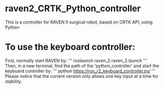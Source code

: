 # raven2_CRTK_Python_controller
This is a controller for RAVEN II surgical robot, based on CRTK API, using Python

# To use the keyboard controller:
First, normally start RAVEN by:
'''
roslaunch raven_2 raven_2.launch
'''
Then, in a new terminal, find the path of the 'python_controller' and start the keyboard controller by:
'''
python https://run_r2_keyboard_controller.py/
'''
Please notice that the current version only allows one key input at a time for stability.
